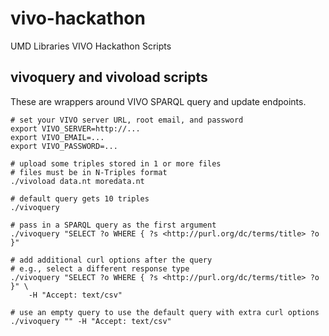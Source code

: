 # vivo-hackathon
UMD Libraries VIVO Hackathon Scripts

## vivoquery and vivoload scripts

These are wrappers around VIVO SPARQL query and update endpoints.

```
# set your VIVO server URL, root email, and password
export VIVO_SERVER=http://...
export VIVO_EMAIL=...
export VIVO_PASSWORD=...

# upload some triples stored in 1 or more files
# files must be in N-Triples format
./vivoload data.nt moredata.nt

# default query gets 10 triples
./vivoquery

# pass in a SPARQL query as the first argument
./vivoquery "SELECT ?o WHERE { ?s <http://purl.org/dc/terms/title> ?o }"

# add additional curl options after the query
# e.g., select a different response type
./vivoquery "SELECT ?o WHERE { ?s <http://purl.org/dc/terms/title> ?o }" \
    -H "Accept: text/csv"

# use an empty query to use the default query with extra curl options
./vivoquery "" -H "Accept: text/csv"
```

